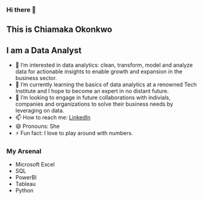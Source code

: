 ### Hi there 👋 

## This is Chiamaka Okonkwo

## I am a Data Analyst

- 💞️ I’m interested in data analytics: clean, transform, model and analyze data for actionable insights to enable growth and expansion in the business sector.
- 🌱 I’m currently learning the basics of data analytics at a renowned Tech Institute and I hope to become an expert in no distant future.
- 👀 I’m looking to engage in future collaborations with indivials, companies and organizations to solve their business needs by leveraging on data.
- 📫 How to reach me: [LinkedIn](https://www.linkedin.com/in/chiamaka-okonkwo-246a96114/)
- 😄 Pronouns: She
- ⚡ Fun fact: I love to play around with numbers.

### My Arsenal

- Microsoft Excel
- SQL
- PowerBI
- Tableau
- Python
  
